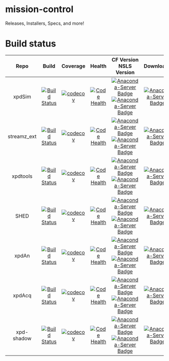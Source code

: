 # mission-control
Releases, Installers, Specs, and more!

# Build status
| Repo | Build | Coverage | Health | CF Version <br/> NSLS Version | Downloads|
|:-------:|:-----:|:--------:|:------:|:------:|:------:|
|xpdSim|[![Build Status](https://travis-ci.org/xpdAcq/xpdSim.svg?branch=master)](https://travis-ci.org/xpdAcq/xpdSim)|[![codecov](https://codecov.io/gh/xpdAcq/xpdSim/branch/master/graph/badge.svg)](https://codecov.io/gh/xpdAcq/xpdSim) |[![Code Health](https://landscape.io/github/xpdAcq/xpdSim/master/landscape.svg?style=flat)](https://landscape.io/github/xpdAcq/xpdSim/master)|[![Anaconda-Server Badge](https://anaconda.org/conda-forge/xpdSim/badges/version.svg)](https://anaconda.org/conda-forge/xpdSim) <br/> [![Anaconda-Server Badge](https://anaconda.org/lightsource2-tag/xpdSim/badges/version.svg)](https://anaconda.org/lightsource2-tag/xpdSim)|[![Anaconda-Server Badge](https://anaconda.org/conda-forge/xpdSim/badges/downloads.svg)](https://anaconda.org/conda-forge/xpdSim)|
|streamz_ext|[![Build Status](https://travis-ci.org/xpdAcq/streamz_ext.svg?branch=master)](https://travis-ci.org/xpdAcq/streamz_ext)|[![codecov](https://codecov.io/gh/xpdAcq/streamz_ext/branch/master/graph/badge.svg)](https://codecov.io/gh/xpdAcq/streamz_ext) |[![Code Health](https://landscape.io/github/xpdAcq/streamz_ext/master/landscape.svg?style=flat)](https://landscape.io/github/xpdAcq/streamz_ext/master)|[![Anaconda-Server Badge](https://anaconda.org/conda-forge/streamz_ext/badges/version.svg)](https://anaconda.org/conda-forge/streamz_ext) <br/> [![Anaconda-Server Badge](https://anaconda.org/lightsource2-tag/streamz_ext/badges/version.svg)](https://anaconda.org/lightsource2-tag/streamz_ext)|[![Anaconda-Server Badge](https://anaconda.org/conda-forge/streamz_ext/badges/downloads.svg)](https://anaconda.org/conda-forge/streamz_ext)|
|xpdtools|[![Build Status](https://travis-ci.org/xpdAcq/xpdtools.svg?branch=master)](https://travis-ci.org/xpdAcq/xpdtools)|[![codecov](https://codecov.io/gh/xpdAcq/xpdtools/branch/master/graph/badge.svg)](https://codecov.io/gh/xpdAcq/xpdtools) |[![Code Health](https://landscape.io/github/xpdAcq/xpdtools/master/landscape.svg?style=flat)](https://landscape.io/github/xpdAcq/xpdtools/master)|[![Anaconda-Server Badge](https://anaconda.org/conda-forge/xpdtools/badges/version.svg)](https://anaconda.org/conda-forge/xpdtools) <br/> [![Anaconda-Server Badge](https://anaconda.org/lightsource2-tag/xpdtools/badges/version.svg)](https://anaconda.org/lightsource2-tag/xpdtools)|[![Anaconda-Server Badge](https://anaconda.org/conda-forge/xpdtools/badges/downloads.svg)](https://anaconda.org/conda-forge/xpdtools)|
|SHED|[![Build Status](https://travis-ci.org/xpdAcq/SHED.svg?branch=master)](https://travis-ci.org/xpdAcq/SHED)|[![codecov](https://codecov.io/gh/xpdAcq/SHED/branch/master/graph/badge.svg)](https://codecov.io/gh/xpdAcq/SHED) |[![Code Health](https://landscape.io/github/xpdAcq/SHED/master/landscape.svg?style=flat)](https://landscape.io/github/xpdAcq/SHED/master)|[![Anaconda-Server Badge](https://anaconda.org/conda-forge/SHED/badges/version.svg)](https://anaconda.org/conda-forge/SHED) <br/> [![Anaconda-Server Badge](https://anaconda.org/lightsource2-tag/SHED/badges/version.svg)](https://anaconda.org/lightsource2-tag/SHED)|[![Anaconda-Server Badge](https://anaconda.org/conda-forge/SHED/badges/downloads.svg)](https://anaconda.org/conda-forge/SHED)|
|xpdAn|[![Build Status](https://travis-ci.org/xpdAcq/xpdAn.svg?branch=master)](https://travis-ci.org/xpdAcq/xpdAn)|[![codecov](https://codecov.io/gh/xpdAcq/xpdAn/branch/master/graph/badge.svg)](https://codecov.io/gh/xpdAcq/xpdAn) |[![Code Health](https://landscape.io/github/xpdAcq/xpdAn/master/landscape.svg?style=flat)](https://landscape.io/github/xpdAcq/xpdAn/master)|[![Anaconda-Server Badge](https://anaconda.org/conda-forge/xpdAn/badges/version.svg)](https://anaconda.org/conda-forge/xpdAn) <br/> [![Anaconda-Server Badge](https://anaconda.org/lightsource2-tag/xpdAn/badges/version.svg)](https://anaconda.org/lightsource2-tag/xpdAn)|[![Anaconda-Server Badge](https://anaconda.org/conda-forge/xpdAn/badges/downloads.svg)](https://anaconda.org/conda-forge/xpdAn)|
|xpdAcq|[![Build Status](https://travis-ci.org/xpdAcq/xpdAcq.svg?branch=master)](https://travis-ci.org/xpdAcq/xpdAcq)|[![codecov](https://codecov.io/gh/xpdAcq/xpdAcq/branch/master/graph/badge.svg)](https://codecov.io/gh/xpdAcq/xpdAcq) |[![Code Health](https://landscape.io/github/xpdAcq/xpdAcq/master/landscape.svg?style=flat)](https://landscape.io/github/xpdAcq/xpdAcq/master)|[![Anaconda-Server Badge](https://anaconda.org/conda-forge/xpdAcq/badges/version.svg)](https://anaconda.org/conda-forge/xpdAcq) <br/> [![Anaconda-Server Badge](https://anaconda.org/lightsource2-tag/xpdAcq/badges/version.svg)](https://anaconda.org/lightsource2-tag/xpdAcq)|[![Anaconda-Server Badge](https://anaconda.org/conda-forge/xpdAcq/badges/downloads.svg)](https://anaconda.org/conda-forge/xpdAcq)|
|xpd-shadow|[![Build Status](https://travis-ci.org/xpdAcq/xpd-shadow.svg?branch=master)](https://travis-ci.org/xpdAcq/xpd-shadow)|[![codecov](https://codecov.io/gh/xpdAcq/xpd-shadow/branch/master/graph/badge.svg)](https://codecov.io/gh/xpdAcq/xpd-shadow) |[![Code Health](https://landscape.io/github/xpdAcq/xpd-shadow/master/landscape.svg?style=flat)](https://landscape.io/github/xpdAcq/xpd-shadow/master)|[![Anaconda-Server Badge](https://anaconda.org/conda-forge/xpd-shadow/badges/version.svg)](https://anaconda.org/conda-forge/xpd-shadow) <br/> [![Anaconda-Server Badge](https://anaconda.org/lightsource2-tag/xpd-shadow/badges/version.svg)](https://anaconda.org/lightsource2-tag/xpd-shadow)|[![Anaconda-Server Badge](https://anaconda.org/conda-forge/xpd-shadow/badges/downloads.svg)](https://anaconda.org/conda-forge/xpd-shadow)|

